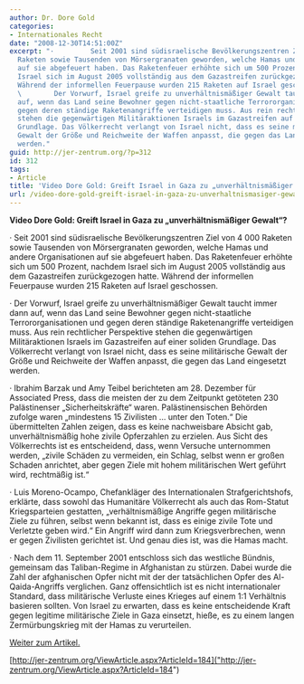 ```yaml
---
author: Dr. Dore Gold
categories:
- Internationales Recht
date: "2008-12-30T14:51:00Z"
excerpt: "·         Seit 2001 sind südisraelische Bevölkerungszentren Ziel von 4 000
  Raketen sowie Tausenden von Mörsergranaten geworden, welche Hamas und andere Organisationen
  auf sie abgefeuert haben. Das Raketenfeuer erhöhte sich um 500 Prozent, nachdem
  Israel sich im August 2005 vollständig aus dem Gazastreifen zurückgezogen hatte.
  Während der informellen Feuerpause wurden 215 Raketen auf Israel geschossen.\n \n·
  \        Der Vorwurf, Israel greife zu unverhältnismäßiger Gewalt taucht immer dann
  auf, wenn das Land seine Bewohner gegen nicht-staatliche Terrororganisationen und
  gegen deren ständige Raketenangriffe verteidigen muss. Aus rein rechtlicher Perspektive
  stehen die gegenwärtigen Militäraktionen Israels im Gazastreifen auf einer soliden
  Grundlage. Das Völkerrecht verlangt von Israel nicht, dass es seine militärische
  Gewalt der Größe und Reichweite der Waffen anpasst, die gegen das Land eingesetzt
  werden."
guid: http://jer-zentrum.org/?p=312
id: 312
tags:
- Article
title: 'Video Dore Gold: Greift Israel in Gaza zu „unverhältnismäßiger Gewalt“?'
url: /video-dore-gold-greift-israel-in-gaza-zu-unverhaltnismasiger-gewalt/
---
```


 


**Video Dore Gold: Greift Israel in Gaza zu „unverhältnismäßiger Gewalt“?**

 






 


· Seit 2001 sind südisraelische Bevölkerungszentren Ziel von 4 000 Raketen sowie Tausenden von Mörsergranaten geworden, welche Hamas und andere Organisationen auf sie abgefeuert haben. Das Raketenfeuer erhöhte sich um 500 Prozent, nachdem Israel sich im August 2005 vollständig aus dem Gazastreifen zurückgezogen hatte. Während der informellen Feuerpause wurden 215 Raketen auf Israel geschossen.

 

· Der Vorwurf, Israel greife zu unverhältnismäßiger Gewalt taucht immer dann auf, wenn das Land seine Bewohner gegen nicht-staatliche Terrororganisationen und gegen deren ständige Raketenangriffe verteidigen muss. Aus rein rechtlicher Perspektive stehen die gegenwärtigen Militäraktionen Israels im Gazastreifen auf einer soliden Grundlage. Das Völkerrecht verlangt von Israel nicht, dass es seine militärische Gewalt der Größe und Reichweite der Waffen anpasst, die gegen das Land eingesetzt werden.

 

· Ibrahim Barzak und Amy Teibel berichteten am 28. Dezember für Associated Press, dass die meisten der zu dem Zeitpunkt getöteten 230 Palästinenser „Sicherheitskräfte“ waren. Palästinensischen Behörden zufolge waren „mindestens 15 Zivilisten … unter den Toten.“ Die übermittelten Zahlen zeigen, dass es keine nachweisbare Absicht gab, unverhältnismäßig hohe zivile Opferzahlen zu erzielen. Aus Sicht des Völkerrechts ist es entscheidend, dass, wenn Versuche unternommen werden, „zivile Schäden zu vermeiden, ein Schlag, selbst wenn er großen Schaden anrichtet, aber gegen Ziele mit hohem militärischen Wert geführt wird, rechtmäßig ist.“

 

· Luis Moreno-Ocampo, Chefankläger des Internationalen Strafgerichtshofs, erklärte, dass sowohl das Humanitäre Völkerrecht als auch das Rom-Statut Kriegsparteien gestatten, „verhältnismäßige Angriffe gegen militärische Ziele zu führen, selbst wenn bekannt ist, dass es einige zivile Tote und Verletzte geben wird.“ Ein Angriff wird dann zum Kriegsverbrechen, wenn er gegen Zivilisten gerichtet ist. Und genau dies ist, was die Hamas macht.



 

· Nach dem 11. September 2001 entschloss sich das westliche Bündnis, gemeinsam das Taliban-Regime in Afghanistan zu stürzen. Dabei wurde die Zahl der afghanischen Opfer nicht mit der der tatsächlichen Opfer des Al-Qaida-Angriffs verglichen. Ganz offensichtlich ist es nicht internationaler Standard, dass militärische Verluste eines Krieges auf einem 1:1 Verhältnis basieren sollten. Von Israel zu erwarten, dass es keine entscheidende Kraft gegen legitime militärische Ziele in Gaza einsetzt, hieße, es zu einem langen Zermürbungskrieg mit der Hamas zu verurteilen.




 

[Weiter zum Artikel.]("http://jer-zentrum.org/ViewArticle.aspx?ArticleId=184")

[http://jer-zentrum.org/ViewArticle.aspx?ArticleId=184]("http://jer-zentrum.org/ViewArticle.aspx?ArticleId=184")

